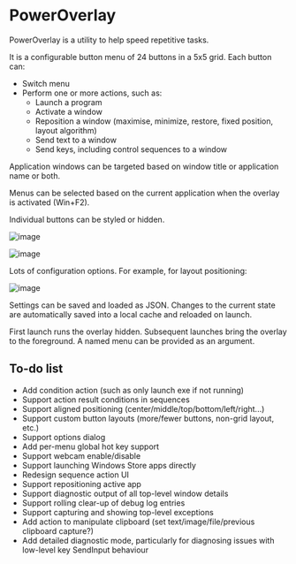 # PowerOverlay

PowerOverlay is a utility to help speed repetitive tasks.

It is a configurable button menu of 24 buttons in a 5x5 grid. Each button can:

* Switch menu
* Perform one or more actions, such as:
  * Launch a program
  * Activate a window
  * Reposition a window (maximise, minimize, restore, fixed position, layout algorithm)
  * Send text to a window
  * Send keys, including control sequences to a window

Application windows can be targeted based on window title or application name or both.

Menus can be selected based on the current application when the overlay is activated (Win+F2).

Individual buttons can be styled or hidden.

![image](https://user-images.githubusercontent.com/5338720/177738522-0afee2c2-66ba-4170-baa1-48517bd93b6e.png)

![image](https://user-images.githubusercontent.com/5338720/177740068-336c1156-cd6b-49f6-9e49-deffebc82816.png)

Lots of configuration options. For example, for layout positioning:

![image](https://user-images.githubusercontent.com/5338720/177740479-1422a1fb-44fa-4329-bb98-c4d4001b904b.png)

Settings can be saved and loaded as JSON. Changes to the current state are automatically saved into a local cache and reloaded on launch.

First launch runs the overlay hidden. Subsequent launches bring the overlay to the foreground.
A named menu can be provided as an argument.

## To-do list

* Add condition action (such as only launch exe if not running)
* Support action result conditions in sequences
* Support aligned positioning (center/middle/top/bottom/left/right...)
* Support custom button layouts (more/fewer buttons, non-grid layout, etc.)
* Support options dialog
* Add per-menu global hot key support
* Support webcam enable/disable
* Support launching Windows Store apps directly
* Redesign sequence action UI
* Support repositioning active app
* Support diagnostic output of all top-level window details
* Support rolling clear-up of debug log entries
* Support capturing and showing top-level exceptions
* Add action to manipulate clipboard (set text/image/file/previous clipboard capture?)
* Add detailed diagnostic mode, particularly for diagnosing issues with low-level key SendInput behaviour

